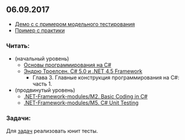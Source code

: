 ## 06.09.2017

- [Демо с с примером модельного тестирования](https://github.com/EPM-RD-NETLAB/.NET-Framework-modules/tree/master/M1.%20Introduction%20to%20the%20C%23%20Language%20and%20the%20.NET%20Framework/Samples/VS)
- [Пример с практики]()

### Читать:  
- (начальный уровень)
  - [Основы программирования на C#](https://metanit.com/sharp/tutorial/2.1.php)
  - [Эндрю Троелсен. C# 5.0 и .NET 4.5 Framework](https://github.com/AnzhelikaKravchuk/2017-2018.MMF.BSU/tree/master/3%20course/Books)  
     + Глава 3. Главные конструкция программирования на C#: часть 1.
- (продвинутый уровень)
  - [.NET-Framework-modules/M2. Basic Coding in C#](https://github.com/EPM-RD-NETLAB/.NET-Framework-modules/tree/master/M2.%20Basic%20Coding%20in%20C%23)
  - [.NET-Framework-modules/M5. C# Unit Testing](https://github.com/EPM-RD-NETLAB/.NET-Framework-modules/tree/master/M5.%20C%23%20Unit%20Testing)

### Задачи: 
Для [задач](https://github.com/AnzhelikaKravchuk/2017-2018.MMF.BSU/tree/master/3%20course/06.09.2017)  реализовать юнит тесты.

